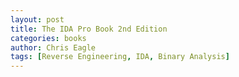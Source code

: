 ```yaml
---
layout: post
title: The IDA Pro Book 2nd Edition
categories: books
author: Chris Eagle
tags: [Reverse Engineering, IDA, Binary Analysis]
---
```


